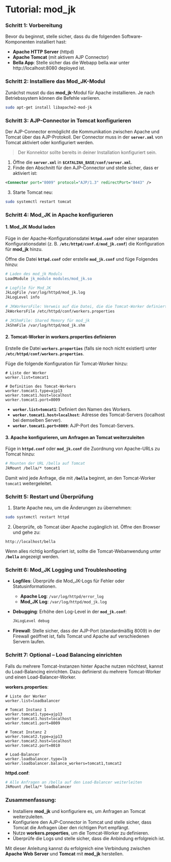 # Tutorial: mod_jk
### Schritt 1: Vorbereitung

Bevor du beginnst, stelle sicher, dass du die folgenden Software-Komponenten installiert hast:

- **Apache HTTP Server** (httpd)
- **Apache Tomcat** (mit aktivem AJP Connector)
- **Bella App**: Stelle sicher das die Webapp bella.war unter http://localhost:8080 deployed ist.


### Schritt 2: Installiere das Mod_JK-Modul

Zunächst musst du das **mod_jk**-Modul für Apache installieren. Je nach Betriebssystem können die Befehle variieren.

```bash
sudo apt-get install libapache2-mod-jk
```

### Schritt 3: AJP-Connector in Tomcat konfigurieren

Der AJP-Connector ermöglicht die Kommunikation zwischen Apache und Tomcat über das AJP-Protokoll. Der Connector muss in der **`server.xml`** von Tomcat aktiviert oder konfiguriert werden.

> Der Konnektor sollte bereits in deiner Installation konfiguriert sein.

1. Öffne die **`server.xml`** in **`$CATALINA_BASE/conf/server.xml`**.
2. Finde den Abschnitt für den AJP-Connector und stelle sicher, dass er aktiviert ist:

```xml
<Connector port="8009" protocol="AJP/1.3" redirectPort="8443" />
```

3. Starte Tomcat neu:

```bash
sudo systemctl restart tomcat
```

### Schritt 4: Mod_JK in Apache konfigurieren

#### 1. Mod_JK Modul laden

Füge in der Apache-Konfigurationsdatei **`httpd.conf`** oder einer separaten Konfigurationsdatei (z. B. **`/etc/httpd/conf.d/mod_jk.conf`**) die Konfiguration für **mod_jk** hinzu.

Öffne die Datei **`httpd.conf`** oder erstelle **`mod_jk.conf`** und füge Folgendes hinzu:

```apache
# Laden des mod_jk Moduls
LoadModule jk_module modules/mod_jk.so

# Logfile für Mod_JK
JkLogFile /var/log/httpd/mod_jk.log
JkLogLevel info

# JKWorkersFile: Verweis auf die Datei, die die Tomcat-Worker definiert
JkWorkersFile /etc/httpd/conf/workers.properties

# JKShmFile: Shared Memory für mod_jk
JkShmFile /var/log/httpd/mod_jk.shm
```

#### 2. Tomcat-Worker in workers.properties definieren

Erstelle die Datei **`workers.properties`** (falls sie noch nicht existiert) unter **`/etc/httpd/conf/workers.properties`**.

Füge die folgende Konfiguration für Tomcat-Worker hinzu:

```properties
# Liste der Worker
worker.list=tomcat1

# Definition des Tomcat-Workers
worker.tomcat1.type=ajp13
worker.tomcat1.host=localhost
worker.tomcat1.port=8009
```

- **`worker.list=tomcat1`**: Definiert den Namen des Workers.
- **`worker.tomcat1.host=localhost`**: Adresse des Tomcat-Servers (localhost bei demselben Server).
- **`worker.tomcat1.port=8009`**: AJP-Port des Tomcat-Servers.

#### 3. Apache konfigurieren, um Anfragen an Tomcat weiterzuleiten

Füge in **`httpd.conf`** oder **`mod_jk.conf`** die Zuordnung von Apache-URLs zu Tomcat hinzu:

```apache
# Mounten der URL /bella auf Tomcat
JkMount /bella/* tomcat1
```

Damit wird jede Anfrage, die mit **`/bella`** beginnt, an den Tomcat-Worker `tomcat1` weitergeleitet.

### Schritt 5: Restart und Überprüfung

1. Starte Apache neu, um die Änderungen zu übernehmen:

```bash
sudo systemctl restart httpd
```

2. Überprüfe, ob Tomcat über Apache zugänglich ist. Öffne den Browser und gehe zu:

```
http://localhost/bella
```

Wenn alles richtig konfiguriert ist, sollte die Tomcat-Webanwendung unter **`/bella`** angezeigt werden.

### Schritt 6: Mod_JK Logging und Troubleshooting

- **Logfiles**: Überprüfe die Mod_JK-Logs für Fehler oder Statusinformationen.
    - **Apache Log**: `/var/log/httpd/error_log`
    - **Mod_JK Log**: `/var/log/httpd/mod_jk.log`

- **Debugging**: Erhöhe den Log-Level in der **`mod_jk.conf`**:
  ```apache
  JkLogLevel debug
  ```

- **Firewall**: Stelle sicher, dass der AJP-Port (standardmäßig 8009) in der Firewall geöffnet ist, falls Tomcat und Apache auf verschiedenen Servern laufen.

### Schritt 7: Optional – Load Balancing einrichten

Falls du mehrere Tomcat-Instanzen hinter Apache nutzen möchtest, kannst du Load-Balancing einrichten. Dazu definierst du mehrere Tomcat-Worker und einen Load-Balancer-Worker.

**workers.properties**:

```properties
# Liste der Worker
worker.list=loadbalancer

# Tomcat Instanz 1
worker.tomcat1.type=ajp13
worker.tomcat1.host=localhost
worker.tomcat1.port=8009

# Tomcat Instanz 2
worker.tomcat2.type=ajp13
worker.tomcat2.host=localhost
worker.tomcat2.port=8010

# Load-Balancer
worker.loadbalancer.type=lb
worker.loadbalancer.balance_workers=tomcat1,tomcat2
```

**httpd.conf**:

```apache
# Alle Anfragen an /bella auf den Load-Balancer weiterleiten
JkMount /bella/* loadbalancer
```

### Zusammenfassung:

- Installiere **mod_jk** und konfiguriere es, um Anfragen an Tomcat weiterzuleiten.
- Konfiguriere den AJP-Connector in Tomcat und stelle sicher, dass Tomcat die Anfragen über den richtigen Port empfängt.
- Nutze **workers.properties**, um die Tomcat-Worker zu definieren.
- Überprüfe die Logs und stelle sicher, dass die Anbindung erfolgreich ist.

Mit dieser Anleitung kannst du erfolgreich eine Verbindung zwischen **Apache Web Server** und **Tomcat** mit **mod_jk** herstellen.
